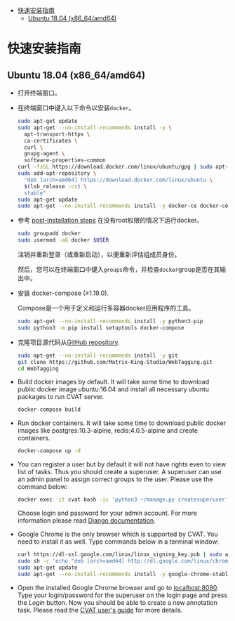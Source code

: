 - [快速安装指南](#快速安装指南)
  - [Ubuntu 18.04 (x86_64/amd64)](#ubuntu-1804-x86_64amd64)

# 快速安装指南

## Ubuntu 18.04 (x86_64/amd64)
-   打开终端窗口。

-   在终端窗口中键入以下命令以安装`docker`。

    ```sh
    sudo apt-get update
    sudo apt-get --no-install-recommends install -y \
      apt-transport-https \
      ca-certificates \
      curl \
      gnupg-agent \
      software-properties-common
    curl -fsSL https://download.docker.com/linux/ubuntu/gpg | sudo apt-key add -
    sudo add-apt-repository \
      "deb [arch=amd64] https://download.docker.com/linux/ubuntu \
      $(lsb_release -cs) \
      stable"
    sudo apt-get update
    sudo apt-get --no-install-recommends install -y docker-ce docker-ce-cli containerd.io
    ```

-   参考 [post-installation steps](https://docs.docker.com/engine/install/linux-postinstall/) 在没有root权限的情况下运行docker。

    ```sh
    sudo groupadd docker
    sudo usermod -aG docker $USER
    ```
    注销并重新登录（或重新启动），以便重新评估组成员身份。

    然后，您可以在终端窗口中键入`groups`命令，并检查`docker`group是否在其输出中。

-   安装 docker-compose (≥1.19.0).

    Compose是一个用于定义和运行多容器docker应用程序的工具。

    ```bash
    sudo apt-get --no-install-recommends install -y python3-pip
    sudo python3 -m pip install setuptools docker-compose
    ```

-   克隆项目源代码从[GitHub repository](https://github.com/Matrix-King-Studio/WebTagging).

    ```bash
    sudo apt-get --no-install-recommends install -y git
    git clone https://github.com/Matrix-King-Studio/WebTagging.git
    cd WebTagging
    ```

-   Build docker images by default. It will take some time to download public
    docker image ubuntu:16.04 and install all necessary ubuntu packages to run
    CVAT server.

    ```bash
    docker-compose build
    ```

-   Run docker containers. It will take some time to download public docker
    images like postgres:10.3-alpine, redis:4.0.5-alpine and create containers.

    ```sh
    docker-compose up -d
    ```

-   You can register a user but by default it will not have rights even to view
    list of tasks. Thus you should create a superuser. A superuser can use an
    admin panel to assign correct groups to the user. Please use the command
    below:

    ```sh
    docker exec -it cvat bash -ic 'python3 ~/manage.py createsuperuser'
    ```
    Choose login and password for your admin account. For more information
    please read [Django documentation](https://docs.djangoproject.com/en/2.2/ref/django-admin/#createsuperuser).

-   Google Chrome is the only browser which is supported by CVAT. You need to
    install it as well. Type commands below in a terminal window:

    ```sh
    curl https://dl-ssl.google.com/linux/linux_signing_key.pub | sudo apt-key add -
    sudo sh -c 'echo "deb [arch=amd64] http://dl.google.com/linux/chrome/deb/ stable main" >> /etc/apt/sources.list.d/google-chrome.list'
    sudo apt-get update
    sudo apt-get --no-install-recommends install -y google-chrome-stable
    ```

-   Open the installed Google Chrome browser and go to [localhost:8080](http://localhost:8080).
    Type your login/password for the superuser on the login page and press the _Login_
    button. Now you should be able to create a new annotation task. Please read the
    [CVAT user's guide](/cvat/apps/documentation/user_guide.md) for more details.
